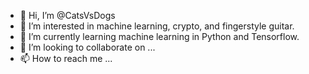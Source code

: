 - 👋 Hi, I’m @CatsVsDogs
- 👀 I’m interested in machine learning, crypto, and fingerstyle guitar.
- 🌱 I’m currently learning machine learning in Python and Tensorflow.
- 💞️ I’m looking to collaborate on ...
- 📫 How to reach me ...

<!---
CatsVsDogs/CatsVsDogs is a ✨ special ✨ repository because its `README.md` (this file) appears on your GitHub profile.
You can click the Preview link to take a look at your changes.
--->
